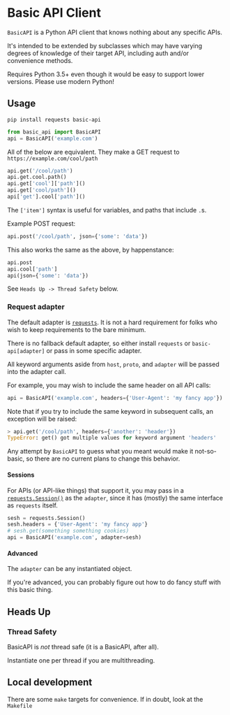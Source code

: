 # Basic API Client

`BasicAPI` is a Python API client that knows nothing about any specific APIs.

It's intended to be extended by subclasses which may have varying degrees
of knowledge of their target API, including auth and/or convenience methods.

Requires Python 3.5+ even though it would be easy to support lower versions.
Please use modern Python!

## Usage

```
pip install requests basic-api
```

```python
from basic_api import BasicAPI
api = BasicAPI('example.com')
```

All of the below are equivalent.
They make a GET request to `https://example.com/cool/path`

```python
api.get('/cool/path')
api.get.cool.path()
api.get['cool']['path']()
api.get['cool/path']()
api['get'].cool['path']()
```

The `['item']` syntax is useful for variables, and paths that include `.`s.

Example POST request:

```python
api.post('/cool/path', json={'some': 'data'})
```

This also works the same as the above, by happenstance:

```python
api.post
api.cool['path']
api(json={'some': 'data'})
```

See `Heads Up -> Thread Safety` below.

### Request adapter

The default adapter is [`requests`](https://requests.readthedocs.io/).
It is not a hard requirement for folks who wish to keep requirements to the bare minimum.


There is no fallback default adapter, so either install `requests`
or `basic-api[adapter]` or pass in some specific adapter.

All keyword arguments aside from `host`, `proto`, and `adapter`
will be passed into the adapter call.

For example, you may wish to include the same header on all API calls:

```python
api = BasicAPI('example.com', headers={'User-Agent': 'my fancy app'})
```

Note that if you try to include the same keyword in subsequent calls,
an exception will be raised:

```python
> api.get('/cool/path', headers={'another': 'header'})
TypeError: get() got multiple values for keyword argument 'headers'
```

Any attempt by `BasicAPI` to guess what you meant would make it not-so-basic,
so there are no current plans to change this behavior.

#### Sessions

For APIs (or API-like things) that support it, you may pass in a
[`requests.Session()`](https://2.python-requests.org/en/master/user/advanced/#session-objects)
as the `adapter`, since it has (mostly) the same interface as `requests` itself.

```python
sesh = requests.Session()
sesh.headers = {'User-Agent': 'my fancy app'}
# sesh.get(something something cookies)
api = BasicAPI('example.com', adapter=sesh)
```

#### Advanced

The `adapter` can be any instantiated object.

If you're advanced, you can probably figure out how to do fancy stuff with this basic thing.

## Heads Up

### Thread Safety

BasicAPI is _not_ thread safe (it is a BasicAPI, after all).

Instantiate one per thread if you are multithreading.

## Local development

There are some `make` targets for convenience.
If in doubt, look at the `Makefile`
